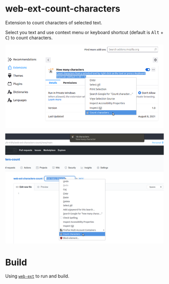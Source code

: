 # web-ext-count-characters

Extension to count characters of selected text.

Select you text and use context menu or keyboard shortcut (default is <kbd>Alt</kbd> + <kbd>C</kbd>) to count characters.

![](screenshots/preview-1.png)

![](screenshots/preview-2.png)

# Build

Using [`web-ext`](https://github.com/mozilla/web-ext) to run and build.
